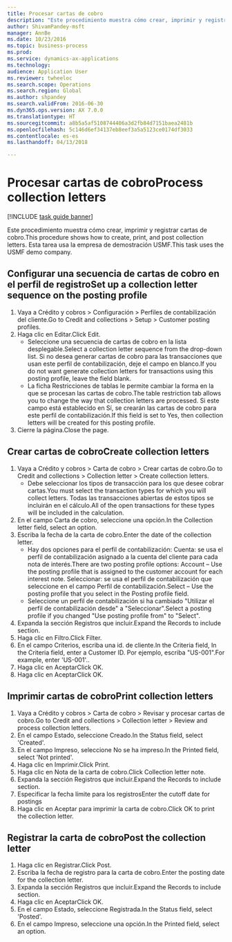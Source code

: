 ```yaml
--- 
title: Procesar cartas de cobro
description: "Este procedimiento muestra cómo crear, imprimir y registrar cartas de cobro."
author: ShivamPandey-msft
manager: AnnBe
ms.date: 10/23/2016
ms.topic: business-process
ms.prod: 
ms.service: dynamics-ax-applications
ms.technology: 
audience: Application User
ms.reviewer: twheeloc
ms.search.scope: Operations
ms.search.region: Global
ms.author: shpandey
ms.search.validFrom: 2016-06-30
ms.dyn365.ops.version: AX 7.0.0
ms.translationtype: HT
ms.sourcegitcommit: a8b5a5af5108744406a3d2fb84d7151baea2481b
ms.openlocfilehash: 5c146d6ef34137eb8eef3a5a5123ce0174df3033
ms.contentlocale: es-es
ms.lasthandoff: 04/13/2018

---
```

# <a name="process-collection-letters"></a><span data-ttu-id="d8277-103">Procesar cartas de cobro</span><span class="sxs-lookup"><span data-stu-id="d8277-103">Process collection letters</span></span>

[!INCLUDE [task guide banner](../../includes/task-guide-banner.md)]

<span data-ttu-id="d8277-104">Este procedimiento muestra cómo crear, imprimir y registrar cartas de cobro.</span><span class="sxs-lookup"><span data-stu-id="d8277-104">This procedure shows how to create, print, and post collection letters.</span></span> <span data-ttu-id="d8277-105">Esta tarea usa la empresa de demostración USMF.</span><span class="sxs-lookup"><span data-stu-id="d8277-105">This task uses the USMF demo company.</span></span>


## <a name="set-up-a-collection-letter-sequence-on-the-posting-profile"></a><span data-ttu-id="d8277-106">Configurar una secuencia de cartas de cobro en el perfil de registro</span><span class="sxs-lookup"><span data-stu-id="d8277-106">Set up a collection letter sequence on the posting profile</span></span>
1. <span data-ttu-id="d8277-107">Vaya a Crédito y cobros > Configuración > Perfiles de contabilización del cliente.</span><span class="sxs-lookup"><span data-stu-id="d8277-107">Go to Credit and collections > Setup > Customer posting profiles.</span></span>
2. <span data-ttu-id="d8277-108">Haga clic en Editar.</span><span class="sxs-lookup"><span data-stu-id="d8277-108">Click Edit.</span></span>
    * <span data-ttu-id="d8277-109">Seleccione una secuencia de cartas de cobro en la lista desplegable.</span><span class="sxs-lookup"><span data-stu-id="d8277-109">Select a collection letter sequence from the drop-down list.</span></span> <span data-ttu-id="d8277-110">Si no desea generar cartas de cobro para las transacciones que usan este perfil de contabilización, deje el campo en blanco.</span><span class="sxs-lookup"><span data-stu-id="d8277-110">If you do not want generate collection letters for transactions using this posting profile, leave the field blank.</span></span>  
    * <span data-ttu-id="d8277-111">La ficha Restricciones de tablas le permite cambiar la forma en la que se procesan las cartas de cobro.</span><span class="sxs-lookup"><span data-stu-id="d8277-111">The table restriction tab allows you to change the way that collection letters are processed.</span></span> <span data-ttu-id="d8277-112">Si este campo está establecido en Sí, se crearán las cartas de cobro para este perfil de contabilización.</span><span class="sxs-lookup"><span data-stu-id="d8277-112">If this field is set to Yes, then collection letters will be created for this posting profile.</span></span>  
3. <span data-ttu-id="d8277-113">Cierre la página.</span><span class="sxs-lookup"><span data-stu-id="d8277-113">Close the page.</span></span>

## <a name="create-collection-letters"></a><span data-ttu-id="d8277-114">Crear cartas de cobro</span><span class="sxs-lookup"><span data-stu-id="d8277-114">Create collection letters</span></span>
1. <span data-ttu-id="d8277-115">Vaya a Crédito y cobros > Carta de cobro > Crear cartas de cobro.</span><span class="sxs-lookup"><span data-stu-id="d8277-115">Go to Credit and collections > Collection letter > Create collection letters.</span></span>
    * <span data-ttu-id="d8277-116">Debe seleccionar los tipos de transacción para los que desee cobrar cartas.</span><span class="sxs-lookup"><span data-stu-id="d8277-116">You must select the transaction types for which you will collect letters.</span></span> <span data-ttu-id="d8277-117">Todas las transacciones abiertas de estos tipos se incluirán en el cálculo.</span><span class="sxs-lookup"><span data-stu-id="d8277-117">All of the open transactions for these types will be included in the calculation.</span></span>  
2. <span data-ttu-id="d8277-118">En el campo Carta de cobro, seleccione una opción.</span><span class="sxs-lookup"><span data-stu-id="d8277-118">In the Collection letter field, select an option.</span></span>
3. <span data-ttu-id="d8277-119">Escriba la fecha de la carta de cobro.</span><span class="sxs-lookup"><span data-stu-id="d8277-119">Enter the date of the collection letter.</span></span>
    * <span data-ttu-id="d8277-120">Hay dos opciones para el perfil de contabilización: Cuenta: se usa el perfil de contabilización asignado a la cuenta del cliente para cada nota de interés.</span><span class="sxs-lookup"><span data-stu-id="d8277-120">There are two posting profile options:   Account – Use the posting profile that is assigned to the customer account for each interest note.</span></span>   <span data-ttu-id="d8277-121">Seleccionar: se usa el perfil de contabilización que seleccione en el campo Perfil de contabilización.</span><span class="sxs-lookup"><span data-stu-id="d8277-121">Select – Use the posting profile that you select in the Posting profile field.</span></span>  
    * <span data-ttu-id="d8277-122">Seleccione un perfil de contabilización si ha cambiado "Utilizar el perfil de contabilización desde" a "Seleccionar".</span><span class="sxs-lookup"><span data-stu-id="d8277-122">Select a posting profile if you changed "Use posting profile from" to "Select".</span></span>  
4. <span data-ttu-id="d8277-123">Expanda la sección Registros que incluir.</span><span class="sxs-lookup"><span data-stu-id="d8277-123">Expand the Records to include section.</span></span>
5. <span data-ttu-id="d8277-124">Haga clic en Filtro.</span><span class="sxs-lookup"><span data-stu-id="d8277-124">Click Filter.</span></span>
6. <span data-ttu-id="d8277-125">En el campo Criterios, escriba una id. de cliente.</span><span class="sxs-lookup"><span data-stu-id="d8277-125">In the Criteria field, In the Criteria field, enter a Customer ID.</span></span> <span data-ttu-id="d8277-126">Por ejemplo, escriba "US-001".</span><span class="sxs-lookup"><span data-stu-id="d8277-126">For example, enter 'US-001'..</span></span>
7. <span data-ttu-id="d8277-127">Haga clic en Aceptar</span><span class="sxs-lookup"><span data-stu-id="d8277-127">Click OK.</span></span>
8. <span data-ttu-id="d8277-128">Haga clic en Aceptar</span><span class="sxs-lookup"><span data-stu-id="d8277-128">Click OK.</span></span>

## <a name="print-collection-letters"></a><span data-ttu-id="d8277-129">Imprimir cartas de cobro</span><span class="sxs-lookup"><span data-stu-id="d8277-129">Print collection letters</span></span>
1. <span data-ttu-id="d8277-130">Vaya a Crédito y cobros > Carta de cobro > Revisar y procesar cartas de cobro.</span><span class="sxs-lookup"><span data-stu-id="d8277-130">Go to Credit and collections > Collection letter > Review and process collection letters.</span></span>
2. <span data-ttu-id="d8277-131">En el campo Estado, seleccione Creado.</span><span class="sxs-lookup"><span data-stu-id="d8277-131">In the Status field, select 'Created'.</span></span>
3. <span data-ttu-id="d8277-132">En el campo Impreso, seleccione No se ha impreso.</span><span class="sxs-lookup"><span data-stu-id="d8277-132">In the Printed field, select 'Not printed'.</span></span>
4. <span data-ttu-id="d8277-133">Haga clic en Imprimir.</span><span class="sxs-lookup"><span data-stu-id="d8277-133">Click Print.</span></span>
5. <span data-ttu-id="d8277-134">Haga clic en Nota de la carta de cobro.</span><span class="sxs-lookup"><span data-stu-id="d8277-134">Click Collection letter note.</span></span>
6. <span data-ttu-id="d8277-135">Expanda la sección Registros que incluir.</span><span class="sxs-lookup"><span data-stu-id="d8277-135">Expand the Records to include section.</span></span>
7. <span data-ttu-id="d8277-136">Especificar la fecha límite para los registros</span><span class="sxs-lookup"><span data-stu-id="d8277-136">Enter the cutoff date for postings</span></span>
8. <span data-ttu-id="d8277-137">Haga clic en Aceptar para imprimir la carta de cobro.</span><span class="sxs-lookup"><span data-stu-id="d8277-137">Click OK to print the collection letter.</span></span>

## <a name="post-the-collection-letter"></a><span data-ttu-id="d8277-138">Registrar la carta de cobro</span><span class="sxs-lookup"><span data-stu-id="d8277-138">Post the collection letter</span></span>
1. <span data-ttu-id="d8277-139">Haga clic en Registrar.</span><span class="sxs-lookup"><span data-stu-id="d8277-139">Click Post.</span></span>
2. <span data-ttu-id="d8277-140">Escriba la fecha de registro para la carta de cobro.</span><span class="sxs-lookup"><span data-stu-id="d8277-140">Enter the posting date for the collection letter.</span></span>
3. <span data-ttu-id="d8277-141">Expanda la sección Registros que incluir.</span><span class="sxs-lookup"><span data-stu-id="d8277-141">Expand the Records to include section.</span></span>
4. <span data-ttu-id="d8277-142">Haga clic en Aceptar</span><span class="sxs-lookup"><span data-stu-id="d8277-142">Click OK.</span></span>
5. <span data-ttu-id="d8277-143">En el campo Estado, seleccione Registrada.</span><span class="sxs-lookup"><span data-stu-id="d8277-143">In the Status field, select 'Posted'.</span></span>
6. <span data-ttu-id="d8277-144">En el campo Impreso, seleccione una opción.</span><span class="sxs-lookup"><span data-stu-id="d8277-144">In the Printed field, select an option.</span></span>


